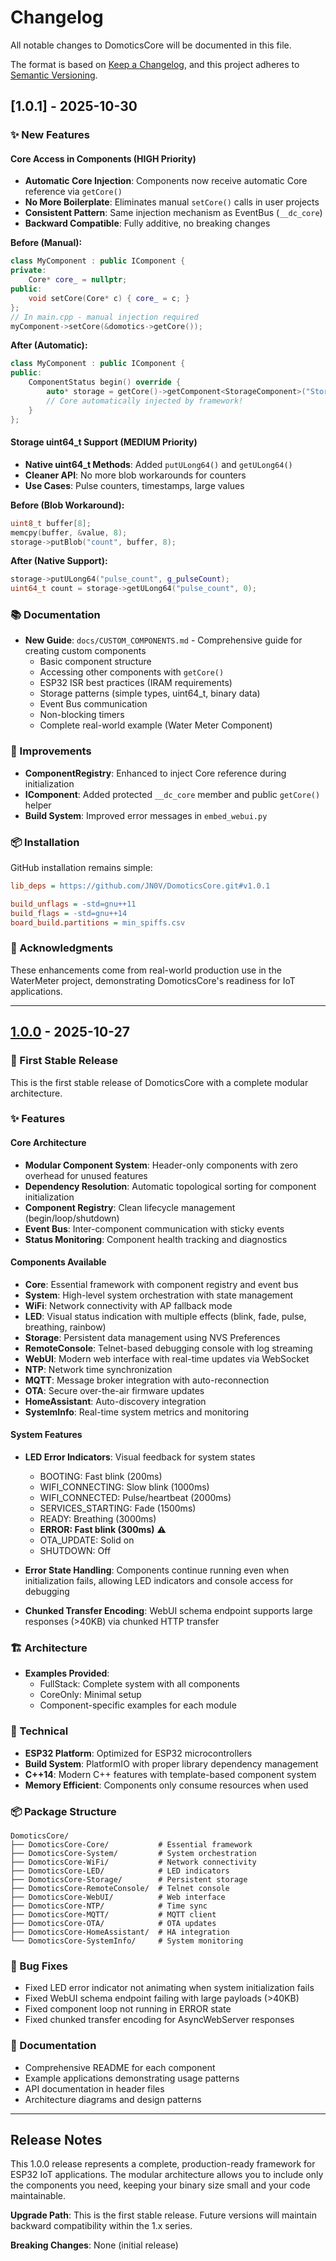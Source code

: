 # Changelog

All notable changes to DomoticsCore will be documented in this file.

The format is based on [Keep a Changelog](https://keepachangelog.com/en/1.0.0/),
and this project adheres to [Semantic Versioning](https://semver.org/spec/v2.0.0.html).

## [1.0.1] - 2025-10-30

### ✨ New Features

#### Core Access in Components (HIGH Priority)
- **Automatic Core Injection**: Components now receive automatic Core reference via `getCore()`
- **No More Boilerplate**: Eliminates manual `setCore()` calls in user projects
- **Consistent Pattern**: Same injection mechanism as EventBus (`__dc_core`)
- **Backward Compatible**: Fully additive, no breaking changes

**Before (Manual):**
```cpp
class MyComponent : public IComponent {
private:
    Core* core_ = nullptr;
public:
    void setCore(Core* c) { core_ = c; }
};
// In main.cpp - manual injection required
myComponent->setCore(&domotics->getCore());
```

**After (Automatic):**
```cpp
class MyComponent : public IComponent {
public:
    ComponentStatus begin() override {
        auto* storage = getCore()->getComponent<StorageComponent>("Storage");
        // Core automatically injected by framework!
    }
};
```

#### Storage uint64_t Support (MEDIUM Priority)
- **Native uint64_t Methods**: Added `putULong64()` and `getULong64()`
- **Cleaner API**: No more blob workarounds for counters
- **Use Cases**: Pulse counters, timestamps, large values

**Before (Blob Workaround):**
```cpp
uint8_t buffer[8];
memcpy(buffer, &value, 8);
storage->putBlob("count", buffer, 8);
```

**After (Native Support):**
```cpp
storage->putULong64("pulse_count", g_pulseCount);
uint64_t count = storage->getULong64("pulse_count", 0);
```

### 📚 Documentation

- **New Guide**: `docs/CUSTOM_COMPONENTS.md` - Comprehensive guide for creating custom components
  - Basic component structure
  - Accessing other components with `getCore()`
  - ESP32 ISR best practices (IRAM requirements)
  - Storage patterns (simple types, uint64_t, binary data)
  - Event Bus communication
  - Non-blocking timers
  - Complete real-world example (Water Meter Component)

### 🔧 Improvements

- **ComponentRegistry**: Enhanced to inject Core reference during initialization
- **IComponent**: Added protected `__dc_core` member and public `getCore()` helper
- **Build System**: Improved error messages in `embed_webui.py`

### 📦 Installation

GitHub installation remains simple:
```ini
lib_deps = https://github.com/JN0V/DomoticsCore.git#v1.0.1

build_unflags = -std=gnu++11
build_flags = -std=gnu++14
board_build.partitions = min_spiffs.csv
```

### 🙏 Acknowledgments

These enhancements come from real-world production use in the WaterMeter project, demonstrating DomoticsCore's readiness for IoT applications.

---

## [1.0.0] - 2025-10-27

### 🎉 First Stable Release

This is the first stable release of DomoticsCore with a complete modular architecture.

### ✨ Features

#### Core Architecture
- **Modular Component System**: Header-only components with zero overhead for unused features
- **Dependency Resolution**: Automatic topological sorting for component initialization
- **Component Registry**: Clean lifecycle management (begin/loop/shutdown)
- **Event Bus**: Inter-component communication with sticky events
- **Status Monitoring**: Component health tracking and diagnostics

#### Components Available

- **Core**: Essential framework with component registry and event bus
- **System**: High-level system orchestration with state management
- **WiFi**: Network connectivity with AP fallback mode
- **LED**: Visual status indication with multiple effects (blink, fade, pulse, breathing, rainbow)
- **Storage**: Persistent data management using NVS Preferences
- **RemoteConsole**: Telnet-based debugging console with log streaming
- **WebUI**: Modern web interface with real-time updates via WebSocket
- **NTP**: Network time synchronization
- **MQTT**: Message broker integration with auto-reconnection
- **OTA**: Secure over-the-air firmware updates
- **HomeAssistant**: Auto-discovery integration
- **SystemInfo**: Real-time system metrics and monitoring

#### System Features

- **LED Error Indicators**: Visual feedback for system states
  - BOOTING: Fast blink (200ms)
  - WIFI_CONNECTING: Slow blink (1000ms)
  - WIFI_CONNECTED: Pulse/heartbeat (2000ms)
  - SERVICES_STARTING: Fade (1500ms)
  - READY: Breathing (3000ms)
  - **ERROR: Fast blink (300ms)** ⚠️
  - OTA_UPDATE: Solid on
  - SHUTDOWN: Off

- **Error State Handling**: Components continue running even when initialization fails, allowing LED indicators and console access for debugging

- **Chunked Transfer Encoding**: WebUI schema endpoint supports large responses (>40KB) via chunked HTTP transfer

### 🏗️ Architecture

- **Examples Provided**:
  - FullStack: Complete system with all components
  - CoreOnly: Minimal setup
  - Component-specific examples for each module

### 🔧 Technical

- **ESP32 Platform**: Optimized for ESP32 microcontrollers
- **Build System**: PlatformIO with proper library dependency management
- **C++14**: Modern C++ features with template-based component system
- **Memory Efficient**: Components only consume resources when used

### 📦 Package Structure

```
DomoticsCore/
├── DomoticsCore-Core/           # Essential framework
├── DomoticsCore-System/         # System orchestration
├── DomoticsCore-WiFi/           # Network connectivity
├── DomoticsCore-LED/            # LED indicators
├── DomoticsCore-Storage/        # Persistent storage
├── DomoticsCore-RemoteConsole/  # Telnet console
├── DomoticsCore-WebUI/          # Web interface
├── DomoticsCore-NTP/            # Time sync
├── DomoticsCore-MQTT/           # MQTT client
├── DomoticsCore-OTA/            # OTA updates
├── DomoticsCore-HomeAssistant/  # HA integration
└── DomoticsCore-SystemInfo/     # System monitoring
```

### 🐛 Bug Fixes

- Fixed LED error indicator not animating when system initialization fails
- Fixed WebUI schema endpoint failing with large payloads (>40KB)
- Fixed component loop not running in ERROR state
- Fixed chunked transfer encoding for AsyncWebServer responses

### 📝 Documentation

- Comprehensive README for each component
- Example applications demonstrating usage patterns
- API documentation in header files
- Architecture diagrams and design patterns

---

## Release Notes

This 1.0.0 release represents a complete, production-ready framework for ESP32 IoT applications. The modular architecture allows you to include only the components you need, keeping your binary size small and your code maintainable.

**Upgrade Path**: This is the first stable release. Future versions will maintain backward compatibility within the 1.x series.

**Breaking Changes**: None (initial release)

[1.0.0]: https://github.com/JN0V/DomoticsCore/releases/tag/v1.0.0
